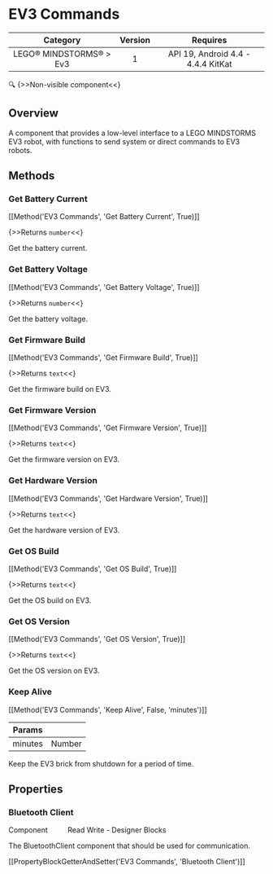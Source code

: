 # EV3 Commands

| Category | Version | Requires |
|:--------:|:-------:|:--------:|
|LEGO® MINDSTORMS® > Ev3|1|API 19, Android 4.4 - 4.4.4 KitKat|

:mag: {>>Non-visible component<<}

## Overview

A component that provides a low-level interface to a LEGO MINDSTORMS EV3 robot, with functions to send system or direct commands to EV3 robots.

## Methods

### Get Battery Current

[[Method('EV3 Commands', 'Get Battery Current', True)]]

{>>Returns `number`<<}

Get the battery current.

### Get Battery Voltage

[[Method('EV3 Commands', 'Get Battery Voltage', True)]]

{>>Returns `number`<<}

Get the battery voltage.

### Get Firmware Build

[[Method('EV3 Commands', 'Get Firmware Build', True)]]

{>>Returns `text`<<}

Get the firmware build on EV3.

### Get Firmware Version

[[Method('EV3 Commands', 'Get Firmware Version', True)]]

{>>Returns `text`<<}

Get the firmware version on EV3.

### Get Hardware Version

[[Method('EV3 Commands', 'Get Hardware Version', True)]]

{>>Returns `text`<<}

Get the hardware version of EV3.

### Get OS Build

[[Method('EV3 Commands', 'Get OS Build', True)]]

{>>Returns `text`<<}

Get the OS build on EV3.

### Get OS Version

[[Method('EV3 Commands', 'Get OS Version', True)]]

{>>Returns `text`<<}

Get the OS version on EV3.

### Keep Alive

[[Method('EV3 Commands', 'Keep Alive', False, 'minutes')]]

| Params | []() |
|--------|------|
|minutes|Number|


Keep the EV3 brick from shutdown for a period of time.

## Properties

### Bluetooth Client

<span class="chip chip-component">Component</span>&nbsp;&nbsp;&nbsp;&nbsp;&nbsp;&nbsp;&nbsp;&nbsp;&nbsp;&nbsp;<span class="chip chip-rw">Read</span> <span class="chip chip-rw">Write</span> - <span class="chip chip-bd">Designer</span> <span class="chip chip-bd">Blocks</span> 

The BluetoothClient component that should be used for communication.

[[PropertyBlockGetterAndSetter('EV3 Commands', 'Bluetooth Client')]]